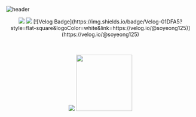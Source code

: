 ![header](https://capsule-render.vercel.app/api?type=waving&color=dbc5b5&height=200&section=header&text=SoYeong's%20Github&fontSize=70&fontColor=ffffff)
<div align="center" style="text-align:center">
<a href="https://github.com/soyeong125"><img src="https://hits.seeyoufarm.com/api/count/incr/badge.svg?url=https%3A%2F%2Fgithub.com%2Fseondal&count_bg=%23000000&title_bg=%23000000&icon=github.svg&icon_color=%23E7E7E7&title=GitHub&edge_flat=false)"/></a>
<a href="mailto:thdud3410@gmail.com"><img src="https://img.shields.io/badge/Gmail-ea4536?style=flat-square&logo=Gmail&logoColor=white"/></a>
[![Velog Badge](https://img.shields.io/badge/Velog-01DFA5?style=flat-square&logoColor=white&link=https://velog.io/@soyeong125)](https://velog.io/@soyeong125)
</div>
<h2 align="center"></h2>
<br>
<div align="center">
<img src="https://github-readme-stats.vercel.app/api/top-langs/?username=soyeong125&theme=swift&layout=compact&langs_count=10"/>
<img src="https://github-readme-stats.vercel.app/api?username=soyeong125&show_icons=true&theme=swift" height="150"/>
</div/

